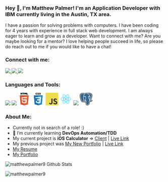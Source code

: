 ### Hey 👋, I'm Matthew Palmer! I'm an Application Developer with IBM currently living in the Austin, TX area.
I have a passion for solving problems with computers. I have been coding for 4 years with experience in full stack web development. I am always eager to learn and grow as a developer. Want to connect with me? Are you maybe looking for a mentor? I love helping people succeed in life, so please do reach out to me if you would like to have a chat!

### Connect with me:
<a href='https://www.linkedin.com/in/matthewpalmer9/'>
    <img width="30" src="https://cdn.jsdelivr.net/npm/simple-icons@v3/icons/linkedin.svg" />
</a>
<a href='https://twitter.com/mattpdev'>
    <img width="30" src="https://cdn.jsdelivr.net/npm/simple-icons@3.12.1/icons/twitter.svg">
</a>
<a href='https://dev.to/matthewpalmer9'>
    <img width="30" src="https://cdn.jsdelivr.net/npm/simple-icons@3.13.0/icons/dev-dot-to.svg">
</a>



### Languages and Tools:
<code><img width="40" src="https://cdn.jsdelivr.net/npm/simple-icons@v3/icons/github.svg" /></code>
<code><img width="40" src="https://cdn.jsdelivr.net/npm/simple-icons@v3/icons/git.svg" /></code>
<code><img width='40px' src='https://raw.githubusercontent.com/github/explore/80688e429a7d4ef2fca1e82350fe8e3517d3494d/topics/html/html.png'/></code>
<code><img width='40px' src='https://raw.githubusercontent.com/github/explore/80688e429a7d4ef2fca1e82350fe8e3517d3494d/topics/css/css.png'/></code>
<code><img width='40px' src='https://raw.githubusercontent.com/github/explore/80688e429a7d4ef2fca1e82350fe8e3517d3494d/topics/javascript/javascript.png'/></code>
<code><img width='40px' src='https://raw.githubusercontent.com/github/explore/80688e429a7d4ef2fca1e82350fe8e3517d3494d/topics/react/react.png'/></code>
<code><img width='40px' src='https://raw.githubusercontent.com/simple-icons/simple-icons/a7bc5478d6f9a0c0e83ef8bdf6b11cb6961c7585/icons/rubyonrails.svg'/></code>
<code><img width='40px' src='https://raw.githubusercontent.com/github/explore/80688e429a7d4ef2fca1e82350fe8e3517d3494d/topics/postgresql/postgresql.png'/></code>

### About Me:
- Currently not in search of a role! :) 
- 🌱 I’m currently learning **DevOps Automation/TDD**
- My current project is **iOS Calculator** => [Client](https://github.com/matthewpalmer9/ios-calculator) | [Live Link](https://ios-calculator-wine.vercel.app/)
- My previous project was [My New Portfolio](https://github.com/matthewpalmer9/mattpdev) | [Live Link](https://MatthewOnRails.com/)
- [My Resume](https://docs.google.com/document/d/12wxIOwUbB73DCBfDr88eU5zr6fRSz4whHWNun1hgeVs)
- [My Portfolio](https://MatthewOnRails.com)

<img alt='matthewpalmer9 Github Stats' src='https://github-readme-stats-k4dpfooit.vercel.app/api?username=matthewpalmer9&show_icons=true&hide_border=true'/>
<p><img align="left" src="https://github-readme-stats.vercel.app/api/top-langs/?username=matthewpalmer9&layout=compact" alt="matthewpalmer9" /></p>
